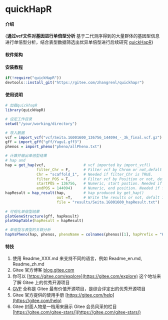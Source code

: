 # quickHapR

#### 介绍
{**通过vcf文件对基因进行单倍型分析**
基于二代测序得到的大量群体的基因型信息进行单倍型分析，结合表型数据筛选出优异单倍型进行后续研究
[quickHapR](https://gitee.com/zhangrenl/quickHapR)}

#### 软件架构


#### 安装教程
```R
if(!require("quickHapR")) 
devtools::install_git("https://gitee.com/zhangrenl/quickhapr")
```

#### 使用说明

```R
# 加载quickhapR
library(quickHapR)

# 设定工作目录
setwd("/your/working/directory")

# 导入数据
vcf = import_vcf("vcf/Seita.1G001600_136756_144094_-_3k_final.vcf.gz")
gff = import_gff("gff/Yugu1.gff3")
phenos = import_pheno("pheno/allPheno.txt")

# 计算并输出单倍型结果
# hap and 
hap = get_hap(vcf,                 # vcf imported by import_vcf()
              filter_Chr = F,      # Filter vcf by Chrom or not,defalt is false.
              Chr = "scaffold_1",  # Needed if filter_Chr is TRUE.
              filter_POS = T,      # Filter vcf by Position or not, defalt is TRUE
              startPOS = 136756,   # Numeric, start postion. Needed if filter_POS is TRUE.
              endPOS = 144094)     # Numeric, end position. Needed if filter_POS is TRUE.
hapResult = hap_result(hap,        # hap produced by get_hap()
                       out =T,     # Write the results or not, defalt is TRUE and file is needed
                       file = "results/Seita.1G001600_hapResult.txt") 
  
# 可视化单倍型结果
plotGeneStructure(gff, hapResult)
plotHapTable(hapResult = hapResult)

# 单倍型与表型的关联分析
hapVsPheno(hap, phenos, phenoName = colnames(phenos)[1], hapPrefix = "H",geneID = "Seita.1G001600")

```








#### 特技

1.  使用 Readme\_XXX.md 来支持不同的语言，例如 Readme\_en.md, Readme\_zh.md
2.  Gitee 官方博客 [blog.gitee.com](https://blog.gitee.com)
3.  你可以 [https://gitee.com/explore](https://gitee.com/explore) 这个地址来了解 Gitee 上的优秀开源项目
4.  [GVP](https://gitee.com/gvp) 全称是 Gitee 最有价值开源项目，是综合评定出的优秀开源项目
5.  Gitee 官方提供的使用手册 [https://gitee.com/help](https://gitee.com/help)
6.  Gitee 封面人物是一档用来展示 Gitee 会员风采的栏目 [https://gitee.com/gitee-stars/](https://gitee.com/gitee-stars/)
